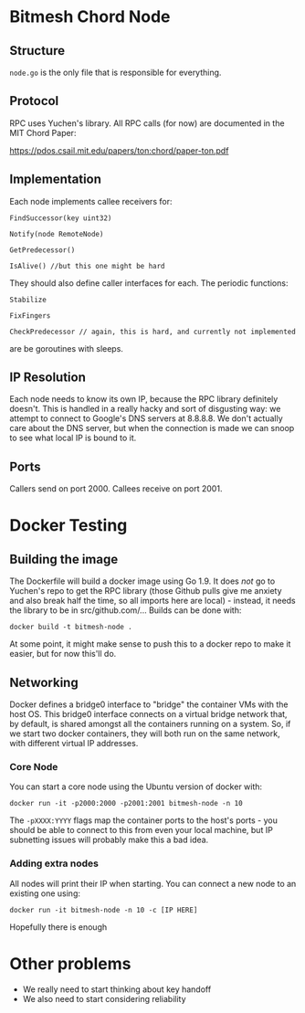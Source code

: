 # Bitmesh Chord Node
## Structure
```node.go``` is the only file that is responsible for everything.
## Protocol
RPC uses Yuchen's library.
All RPC calls (for now) are documented in the MIT Chord Paper:

https://pdos.csail.mit.edu/papers/ton:chord/paper-ton.pdf

## Implementation
Each node implements callee receivers for:

```FindSuccessor(key uint32)```

```Notify(node RemoteNode)```

```GetPredecessor()```

```IsAlive() //but this one might be hard```

They should also define caller interfaces for each. The periodic functions:

```Stabilize```

```FixFingers```

```CheckPredecessor // again, this is hard, and currently not implemented```

are be goroutines with sleeps.

## IP Resolution
Each node needs to know its own IP, because the RPC library definitely doesn't.
This is handled in a really hacky and sort of disgusting way: we attempt to connect to Google's DNS servers at 8.8.8.8.
We don't actually care about the DNS server, but when the connection is made we can snoop to see what local IP is bound to it.

## Ports
Callers send on port 2000.
Callees receive on port 2001.

# Docker Testing
## Building the image
The Dockerfile will build a docker image using Go 1.9.  It does *not* go to Yuchen's repo to get the RPC library (those Github pulls give me anxiety and also break half the time, so all imports here are local) - instead, it needs the library to be in src/github.com/... 
Builds can be done with:

```docker build -t bitmesh-node .```

At some point, it might make sense to push this to a docker repo to make it easier, but for now this'll do.

## Networking
Docker defines a bridge0 interface to "bridge" the container VMs with the host OS. This bridge0 interface connects on a virtual bridge network that, by default, is shared amongst all the containers running on a system.  So, if we start two docker containers, they will both run on the same network, with different virtual IP addresses.

### Core Node

You can start a core node using the Ubuntu version of docker with:

```docker run -it -p2000:2000 -p2001:2001 bitmesh-node -n 10```

The ```-pXXXX:YYYY``` flags map the container ports to the host's ports - you should be able to connect to this from even your local machine, but IP subnetting issues will probably make this a bad idea.

### Adding extra nodes
All nodes will print their IP when starting.
You can connect a new node to an existing one using:

```docker run -it bitmesh-node -n 10 -c [IP HERE]```

Hopefully there is enough 

# Other problems
- We really need to start thinking about key handoff
- We also need to start considering reliability